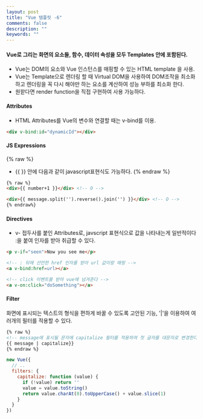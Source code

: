 ```yaml
---
layout: post
title: "Vue 템플릿 -6"
comments: false
description: ""
keywords: ""
---
```



#### Vue로 그리는 화면의 요소들, 함수, 데이터 속성을 모두 Templates 안에 포함된다.
- Vue는 DOM의 요소와 Vue 인스턴스를 매핑할 수 있는 HTML template 을 사용.
- Vue는 Template으로 렌더링 할 때 Virtual DOM을 사용하여 DOM조작을 최소화 하고 렌더링을 꼭 다시 해야만 하는 요소를 계산하여 성능 부하를 최소화 한다.
- 원핟다면 render function을 직접 구현하여 사용 가능하다.



#### Attributes
- HTML Attributes를 Vue의 변수와 연결할 때는 v-bind를 이용.

```html
<div v-bind:id="dynamicId"></div>
```


#### JS Expressions
{% raw %}
- {{ }} 안에 다음과 같이 javascript표현식도 가능하다.
{% endraw %}

```html
{% raw %}
<div>{{ number+1 }}</div> <!-- O -->

<div>{{ message.split('').reverse().join('') }}</div> <!-- O -->
{% endraw%}
```


#### Directives
- v- 접두사를 붙인 Attributes로, javscript 표현식으로 값을 나타내는게 일반적이다 :을 붙여 인자를 받아 취급할 수 있다.

```html
<p v-if="seen">Now you see me</p>

<!-- : 뒤에 선언한 href 인자를 받아 url 값이랑 매핑 -->
<a v-bind:href=url></a>

<!-- click 이벤트를 받아 vue에 넘겨준다 -->
<a v-on:click="doSomething"></a>
```


#### Filter

화면에 표시되는 텍스트의 형식을 편하게 바꿀 수 있도록 고안된 기능, '\|'을 이용하여 여러개의 필터를 적용할 수 있다.



```html
{% raw %}
<!-- message에 표시될 문자에 capitalize 필터를 적용하여 첫 글자를 대문자로 변경한다. -->
{{ message | capitalize}}
{% endraw %}
```

```javascript
new Vue({
  // ..
  filters: {
    capitalize: function (value) {
      if (!value) return ''
      value = value.toString()
      return value.charAt(0).toUpperCase() + value.slice(1)
    }
  }
})
```
